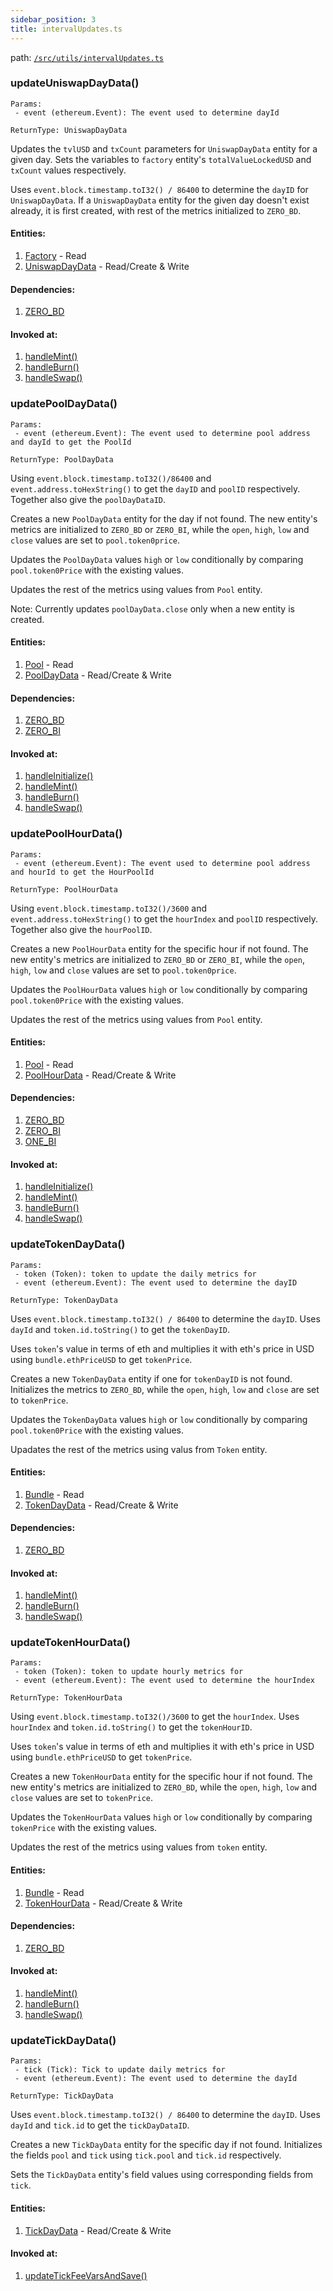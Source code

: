 ```yaml
---
sidebar_position: 3
title: intervalUpdates.ts
---
```


path: [`/src/utils/intervalUpdates.ts`](https://github.com/Uniswap/v3-subgraph/blob/main/src/utils/intervalUpdates.ts)


### updateUniswapDayData()
```
Params:
 - event (ethereum.Event): The event used to determine dayId

ReturnType: UniswapDayData
```
Updates the `tvlUSD` and `txCount` parameters for `UniswapDayData` entity for a given day. Sets the variables to `factory` entity's `totalValueLockedUSD` and `txCount` values respectively.

Uses `event.block.timestamp.toI32() / 86400` to determine the `dayID` for `UniswapDayData`. If a `UniswapDayData` entity for the given day doesn't exist already, it is first created, with rest of the metrics initialized to `ZERO_BD`.

#### Entities:
1. [Factory](../../schemas/factory) - Read
2. [UniswapDayData](../../schemas/uniswapDayData) - Read/Create & Write

#### Dependencies:
1. [ZERO_BD](./constants.ts#zero_bd)


#### Invoked at:
1. [handleMint()](../mappings/core.ts#handlemint)
2. [handleBurn()](../mappings/core.ts#handleburn)
3. [handleSwap()](../mappings/core.ts#handleswap)

### updatePoolDayData()
```
Params:
 - event (ethereum.Event): The event used to determine pool address and dayId to get the PoolId

ReturnType: PoolDayData
```
Using `event.block.timestamp.toI32()/86400` and `event.address.toHexString()` to get the `dayID` and `poolID` respectively. Together also give the `poolDayDataID`.

Creates a new `PoolDayData` entity for the day if not found. The new entity's metrics are initialized to `ZERO_BD` or `ZERO_BI`, while the `open`, `high`, `low` and `close` values are set to `pool.token0price`.

Updates the `PoolDayData` values `high` or `low` conditionally by comparing `pool.token0Price` with the existing values.

Updates the rest of the metrics using values from `Pool` entity.

Note: Currently updates `poolDayData.close` only when a new entity is created.

#### Entities:
1. [Pool](../../schemas/pool) - Read
2. [PoolDayData](../../schemas/poolDayData) - Read/Create & Write

#### Dependencies:
1. [ZERO_BD](./constants.ts#zero_bd)
2. [ZERO_BI](./constants.ts#zero_bi)

#### Invoked at:
1. [handleInitialize()](../mappings/core.ts#handleinitialize)
2. [handleMint()](../mappings/core.ts#handlemint)
3. [handleBurn()](../mappings/core.ts#handleburn)
4. [handleSwap()](../mappings/core.ts#handleswap)


### updatePoolHourData()
```
Params:
 - event (ethereum.Event): The event used to determine pool address and hourId to get the HourPoolId

ReturnType: PoolHourData
```
Using `event.block.timestamp.toI32()/3600` and `event.address.toHexString()` to get the `hourIndex` and `poolID` respectively. Together also give the `hourPoolID`.

Creates a new `PoolHourData` entity for the specific hour if not found. The new entity's metrics are initialized to `ZERO_BD` or `ZERO_BI`, while the `open`, `high`, `low` and `close` values are set to `pool.token0price`.

Updates the `PoolHourData` values `high` or `low` conditionally by comparing `pool.token0Price` with the existing values.

Updates the rest of the metrics using values from `Pool` entity.

#### Entities:
1. [Pool](../../schemas/pool) - Read
2. [PoolHourData](../../schemas/poolHourData) - Read/Create & Write

#### Dependencies:
1. [ZERO_BD](./constants.ts#zero_bd)
2. [ZERO_BI](./constants.ts#zero_bi)
3. [ONE_BI](./constants.ts#one_bi)
#### Invoked at:
1. [handleInitialize()](../mappings/core.ts#handleinitialize)
2. [handleMint()](../mappings/core.ts#handlemint)
3. [handleBurn()](../mappings/core.ts#handleburn)
4. [handleSwap()](../mappings/core.ts#handleswap)

### updateTokenDayData()
```
Params:
 - token (Token): token to update the daily metrics for
 - event (ethereum.Event): The event used to determine the dayID

ReturnType: TokenDayData
```
Uses `event.block.timestamp.toI32() / 86400` to determine the `dayID`. Uses `dayId` and `token.id.toString()` to get the `tokenDayID`. 

Uses `token`'s value in terms of eth and multiplies it with eth's price in USD using `bundle.ethPriceUSD` to get `tokenPrice`. 

Creates a new `TokenDayData` entity if one for `tokenDayID` is not found. Initializes the metrics to `ZERO_BD`, while the `open`, `high`, `low` and `close` are set to `tokenPrice`.

Updates the `TokenDayData` values `high` or `low` conditionally by comparing `pool.token0Price` with the existing values.

Upadates the rest of the metrics using valus from `Token` entity.

#### Entities:
1. [Bundle](../../schemas/bundle) - Read
2. [TokenDayData](../../schemas/tokenDayData) - Read/Create & Write

#### Dependencies:
1. [ZERO_BD](./constants.ts#zero_bd)

#### Invoked at:
1. [handleMint()](../mappings/core.ts#handlemint)
2. [handleBurn()](../mappings/core.ts#handleburn)
3. [handleSwap()](../mappings/core.ts#handleswap)

### updateTokenHourData()
```
Params:
 - token (Token): token to update hourly metrics for
 - event (ethereum.Event): The event used to determine the hourIndex

ReturnType: TokenHourData
```
Using `event.block.timestamp.toI32()/3600` to get the `hourIndex`. Uses `hourIndex` and `token.id.toString()` to get the `tokenHourID`. 

Uses `token`'s value in terms of eth and multiplies it with eth's price in USD using `bundle.ethPriceUSD` to get `tokenPrice`. 

Creates a new `TokenHourData` entity for the specific hour if not found. The new entity's metrics are initialized to `ZERO_BD`, while the `open`, `high`, `low` and `close` values are set to `tokenPrice`.

Updates the `TokenHourData` values `high` or `low` conditionally by comparing `tokenPrice` with the existing values.

Updates the rest of the metrics using values from `token` entity.

#### Entities:
1. [Bundle](../../schemas/bundle) - Read
2. [TokenHourData](../../schemas/tokenHourData) - Read/Create & Write

#### Dependencies:
1. [ZERO_BD](./constants.ts#zero_bd)

#### Invoked at:
1. [handleMint()](../mappings/core.ts#handlemint)
2. [handleBurn()](../mappings/core.ts#handleburn)
3. [handleSwap()](../mappings/core.ts#handleswap)

### updateTickDayData()
```
Params:
 - tick (Tick): Tick to update daily metrics for
 - event (ethereum.Event): The event used to determine the dayId

ReturnType: TickDayData
```
Uses `event.block.timestamp.toI32() / 86400` to determine the `dayID`. Uses `dayId` and `tick.id` to get the `tickDayDataID`.

Creates a new `TickDayData` entity for the specific day if not found. Initializes the fields `pool` and `tick` using `tick.pool` and `tick.id`  respectively.

Sets the `TickDayData` entity's field values using corresponding fields from `tick`.

#### Entities:
1. [TickDayData](../../schemas/tickDayData) - Read/Create & Write

#### Invoked at:
1. [updateTickFeeVarsAndSave()](../mappings/core.ts#updatetickfeevarsandsave)